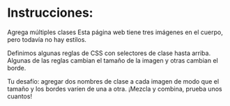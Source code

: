 # Instrucciones:
Agrega múltiples clases
Esta página web tiene tres imágenes en el cuerpo, pero todavía no hay estilos.

Definimos algunas reglas de CSS con selectores de clase hasta arriba. Algunas de las reglas cambian el tamaño de la imagen y otras cambian el borde.

Tu desafío: agregar dos nombres de clase a cada imagen de modo que el tamaño y los bordes varíen de una a otra. ¡Mezcla y combina, prueba unos cuantos!
